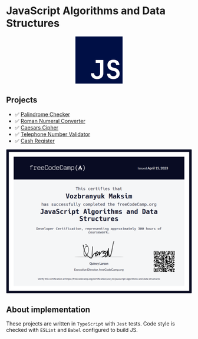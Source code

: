 # JavaScript Algorithms and Data Structures

<p align="center">
    <img src="assets/js-logo.png" />
</p>

## Projects
- ✅ [Palindrome Checker](palindrome-checker)
- ✅ [Roman Numeral Converter](roman-numeral-converter)
- ✅ [Caesars Cipher](caesar-cipher)
- ✅ [Telephone Number Validator](phone-number-validator)
- ✅ [Cash Register](cash-register)


<p align="center">
    <img src="assets/fcc-certificate.png" />
</p>

## About implementation
These projects are written in `TypeScript` with `Jest` tests. Code style is checked with `ESLint` and `Babel` configured to build JS.
